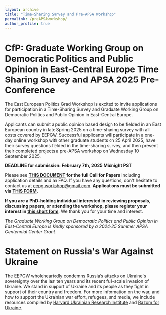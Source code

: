 ```yaml
---
layout: archive
title: "Time-Sharing Survey and Pre-APSA Workshop"
permalink: /preAPSAworkshop/
author_profile: true
---
```


# CfP: Graduate Working Group on Democratic Politics and Public Opinion in East-Central Europe Time Sharing Survey and APSA 2025 Pre-Conference

The East European Politics Grad Workshop is excited to invite applications for participation in a Time-Sharing Survey and Graduate Working Group on Democratic Politics and Public Opinion in East-Central Europe.

Applicants can submit a public opinion based design to be fielded in an East European country in late Spring 2025 on a time-sharing survey with all costs covered by EEPGW. Successful applicants will participate in a one-day online workshop with other graduate students on 25 April 2025, have their survey questions fielded in the time-sharing survey, and then present their completed projects a pre-APSA workshop on Wednesday 10 September 2025. 

**DEADLINE for submission: February 7th, 2025 Midnight PST**

Please see **[THIS DOCUMENT](https://drive.google.com/file/d/1JwW8Ga7cybA8lqSpo1N9TQD5STe7nvEj/view?usp=sharing) for the full Call for Papers** including application details and an FAQ. If you have any questions, don't hesitate to contact us at [eepg.workshop@gmail.com](mailto:eepg.workshop@gmail.com). **Applications must be submitted via [THIS FORM](https://docs.google.com/forms/d/e/1FAIpQLSc0t7WOt3_0BSt62IQeQiFcHp4Z19etrk30hxgMSB93ZiAldw/viewform).**

**If you are a PhD-holding individual interested in reviewing proposals, discussing papers, or attending the workshop, please register your interest in [this short form](https://docs.google.com/forms/d/e/1FAIpQLSc47UatD9hFJSEcSZADwtGH1hqWHhhANfkBuIectSMkxgWOhg/viewform)**. We thank you for your time and interest. 

*The Graduate Working Group on Democratic Politics and Public Opinion in East-Central Europe is kindly sponsored by a 2024-25 Summer APSA Centennial Center Grant.* 

# Statement on Russia's War Against Ukraine
The EEPGW wholeheartedly condemns Russia’s attacks on Ukraine's sovereignty over the last ten years and its recent full-scale invasion of Ukraine. We stand in support of Ukraine and its people as they fight in support of their country and freedom. For more information on the war, and how to support the Ukrainian war effort, refugees, and media, we include resources compiled by [Harvard Ukrainian Research Institute](https://huri.harvard.edu/russia-ukraine-war) and [Razom for Ukraine](https://www.razomforukraine.org/).
